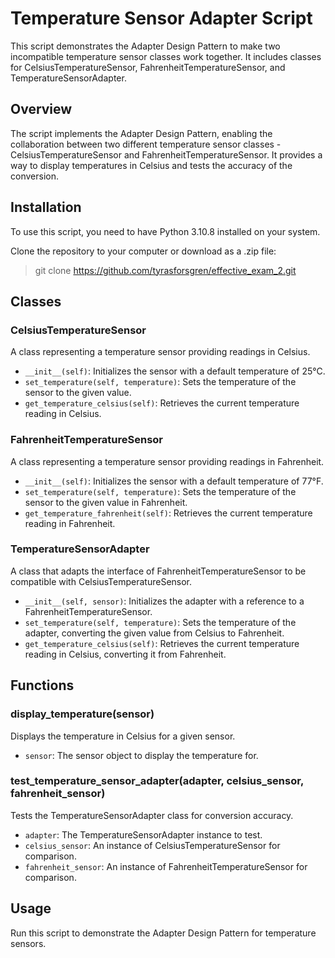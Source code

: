 # Temperature Sensor Adapter Script

This script demonstrates the Adapter Design Pattern to make two incompatible temperature sensor classes work together. It includes classes for CelsiusTemperatureSensor, FahrenheitTemperatureSensor, and TemperatureSensorAdapter.

## Overview

The script implements the Adapter Design Pattern, enabling the collaboration between two different temperature sensor classes - CelsiusTemperatureSensor and FahrenheitTemperatureSensor. It provides a way to display temperatures in Celsius and tests the accuracy of the conversion.

## Installation

To use this script, you need to have Python 3.10.8 installed on your system.

Clone the repository to your computer or download as a .zip file:

> git clone https://github.com/tyrasforsgren/effective_exam_2.git

## Classes

### CelsiusTemperatureSensor

A class representing a temperature sensor providing readings in Celsius.

- `__init__(self)`: Initializes the sensor with a default temperature of 25°C.
- `set_temperature(self, temperature)`: Sets the temperature of the sensor to the given value.
- `get_temperature_celsius(self)`: Retrieves the current temperature reading in Celsius.

### FahrenheitTemperatureSensor

A class representing a temperature sensor providing readings in Fahrenheit.

- `__init__(self)`: Initializes the sensor with a default temperature of 77°F.
- `set_temperature(self, temperature)`: Sets the temperature of the sensor to the given value in Fahrenheit.
- `get_temperature_fahrenheit(self)`: Retrieves the current temperature reading in Fahrenheit.

### TemperatureSensorAdapter

A class that adapts the interface of FahrenheitTemperatureSensor to be compatible with CelsiusTemperatureSensor.

- `__init__(self, sensor)`: Initializes the adapter with a reference to a FahrenheitTemperatureSensor.
- `set_temperature(self, temperature)`: Sets the temperature of the adapter, converting the given value from Celsius to Fahrenheit.
- `get_temperature_celsius(self)`: Retrieves the current temperature reading in Celsius, converting it from Fahrenheit.

## Functions

### display_temperature(sensor)

Displays the temperature in Celsius for a given sensor.

- `sensor`: The sensor object to display the temperature for.

### test_temperature_sensor_adapter(adapter, celsius_sensor, fahrenheit_sensor)

Tests the TemperatureSensorAdapter class for conversion accuracy.

- `adapter`: The TemperatureSensorAdapter instance to test.
- `celsius_sensor`: An instance of CelsiusTemperatureSensor for comparison.
- `fahrenheit_sensor`: An instance of FahrenheitTemperatureSensor for comparison.

## Usage

Run this script to demonstrate the Adapter Design Pattern for temperature sensors.
